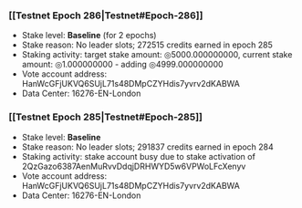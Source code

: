 ### [[Testnet Epoch 286|Testnet#Epoch-286]]
* Stake level: **Baseline** (for 2 epochs)
* Stake reason: No leader slots; 272515 credits earned in epoch 285
* Staking activity: target stake amount: ◎5000.000000000, current stake amount: ◎1.000000000 - adding ◎4999.000000000
* Vote account address: HanWcGFjUKVQ6SUjL71s48DMpCZYHdis7yvrv2dKABWA
* Data Center: 16276-EN-London
### [[Testnet Epoch 285|Testnet#Epoch-285]]
* Stake level: **Baseline**
* Stake reason: No leader slots; 291837 credits earned in epoch 284
* Staking activity: stake account busy due to stake activation of 2QzGazo6387AenMuRvvDdqjDRHWYD5w6VPWoLFcXenyv
* Vote account address: HanWcGFjUKVQ6SUjL71s48DMpCZYHdis7yvrv2dKABWA
* Data Center: 16276-EN-London